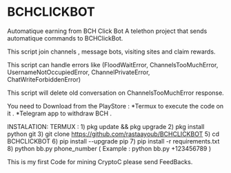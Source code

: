 # BCHCLICKBOT
Automatique earning from BCH Click Bot 
A telethon project that sends automatique commands to BCHClickBot.

This script join channels , message bots, visiting sites and claim rewards.

This script can handle errors like (FloodWaitError, ChannelsTooMuchError, UsernameNotOccupiedError, ChannelPrivateError, ChatWriteForbiddenError)

This script will delete old conversation on ChannelsTooMuchError response.

You need to Download from the PlayStore :
*Termux to execute the code on it .
*Telegram app to withdraw BCH .

INSTALATION:
  TERMUX :
        1) pkg update && pkg upgrade 
        2) pkg install python git
        3) git clone https://github.com/rastaayoub/BCHCLICKBOT
        5) cd BCHCLICKBOT
        6) pip install --upgrade pip
        7) pip install -r requirements.txt
        8) python bb.py phone_number  ( Example :  python bb.py +123456789 )

This is my first Code for mining CryptoC please send FeedBacks.
